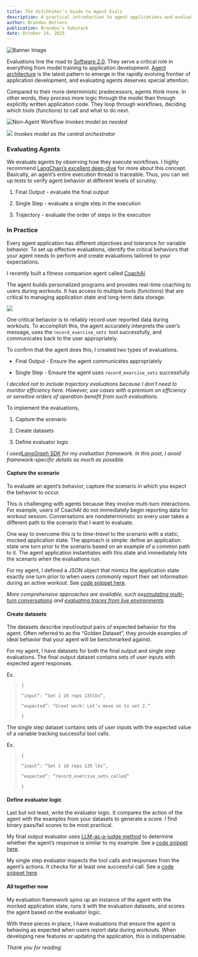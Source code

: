 ```yaml
---
title: The Hitchhiker's Guide to Agent Evals
description: A practical introduction to agent applications and evaluations.
author: Brandon Bellero
publication: Brandon’s Substack
date: October 24, 2025
---
```


![Banner Image](/images/posts/dont-panic.png)

Evaluations line the road to [Software 2.0](https://karpathy.medium.com/software-2-0-a64152b37c35). They serve a critical role in everything from model training to application development. [Agent architecture](https://www.youtube.com/watch?v=xH_b6iwrASc&t=33s) is the latest pattern to emerge in the rapidly evolving frontier of application development, and evaluating agents deserves special attention.

Compared to their more deterministic predecessors, agents _think_ more. In other words, they process more logic through the model than through explicitly written application code. They loop through workflows, deciding which tools (functions) to call and what to do next.

![Non-Agent Workflow](/images/posts/non-agent-workflow.png)
_Invokes model as needed_

[![](https://substackcdn.com/image/fetch/$s_!lSMP!,w_1456,c_limit,f_auto,q_auto:good,fl_progressive:steep/https%3A%2F%2Fsubstack-post-media.s3.amazonaws.com%2Fpublic%2Fimages%2F1fa69528-851e-4d22-bd15-6d10416b9250_965x664.png)](https://substackcdn.com/image/fetch/$s_!lSMP!,f_auto,q_auto:good,fl_progressive:steep/https%3A%2F%2Fsubstack-post-media.s3.amazonaws.com%2Fpublic%2Fimages%2F1fa69528-851e-4d22-bd15-6d10416b9250_965x664.png)
_Invokes model as the central orchestrator_



### Evaluating Agents

We evaluate agents by observing how they execute workflows. I highly recommend [LangChain’s excellent deep-dive](https://www.youtube.com/watch?v=_QozKR9eQE8) for more about this concept. Basically, an agent’s entire execution thread is traceable. Thus, you can set up tests to verify agent behavior at different levels of scrutiny.

  1. Final Output - evaluate the final output

  2. Single Step - evaluate a single step in the execution

  3. Trajectory - evaluate the order of steps in the execution

### In Practice

Every agent application has different objectives and tolerance for variable behavior. To set up effective evaluations, identify the critical behaviors that your agent needs to perform and create evaluations tailored to your expectations.

I recently built a fitness companion agent called  [CoachAI](https://www.coachaiapp.info/).

The agent builds personalized programs and provides real-time coaching to users during workouts. It has access to multiple tools (functions) that are critical to managing application state and long-term data storage.

[![](https://substackcdn.com/image/fetch/$s_!cUrA!,w_1456,c_limit,f_auto,q_auto:good,fl_progressive:steep/https%3A%2F%2Fsubstack-post-media.s3.amazonaws.com%2Fpublic%2Fimages%2F03df2e48-1ba0-468f-a8f7-266003bb08ea_1250x602.png)](https://substackcdn.com/image/fetch/$s_!cUrA!,f_auto,q_auto:good,fl_progressive:steep/https%3A%2F%2Fsubstack-post-media.s3.amazonaws.com%2Fpublic%2Fimages%2F03df2e48-1ba0-468f-a8f7-266003bb08ea_1250x602.png)

One critical behavior is to reliably record user reported data during workouts. To accomplish this, the agent accurately interprets the user’s message, uses the `record_exercise_sets `tool successfully, and communicates back to the user appropriately.

To confirm that the agent does this, I created two types of evaluations.

  * Final Output - Ensure the agent communicates appropriately

  * Single Step - Emsure the agent uses `record_exercise_sets` successfully

 _I decided not to include trajectory evaluations because I don't need to monitor efficiency here. However, use cases with a premium on efficiency or sensitive orders of operation benefit from such evaluations._

To implement the evaluations,

  1. Capture the scenario

  2. Create datasets

  3. Define evaluator logic

 _I used[LangGraph SDK](https://docs.langchain.com/langsmith/sdk) for my evaluation framework. In this post, I avoid framework-specific details as much as possible._

#### Capture the scenario

To evaluate an agent’s behavior,
capture the scenario in which you expect the behavior to occur. 

This is challenging with agents because they involve multi-turn interactions. For example, users of CoachAI do not immediately begin reporting data for workout session. Conversations are nondeterministic so every user takes a different path to the scenario that I want to evaluate.

One way to overcome this is to _time-travel_ to the scenario with a static, mocked application state. The approach is simple: define an application state one turn prior to the scenario based on an example of a common path to it. The agent application instantiates with this state and immediately hits the scenario when the evaluations run.

For my agent, I defined a JSON object that mimics the application state exactly one turn prior to when users commonly report their set information during an active workout. See [code snippet here](https://gist.github.com/bb220/392e28cfb092d673b2a05a44d9ed9e12).

 _More comprehensive approaches are available, such as[simulating multi-turn conversations](https://docs.langchain.com/langsmith/multi-turn-simulation) and [evaluating traces from live environments](https://docs.langchain.com/langsmith/online-evaluations#set-up-online-evaluators)._

#### Create datasets

The datasets describe input/output pairs of expected behavior for the agent. Often referred to as the “Golden Dataset”, they provide examples of ideal behavior that your agent will be benchmarked against.

For my agent, I have datasets for both the final output and single step evaluations. The final output dataset contains sets of user inputs with expected agent responses.

Ex. 

> `{ `
> 
> `“input”: “Set 1 10 reps 135lbs”,`
> 
> `“expected”: “Great work! Let’s move on to set 2.”`
> 
> `}`

The single step dataset contains sets of user inputs with the expected value of a variable tracking successful tool calls.

Ex.

> `{`
> 
> `“input”: “Set 1 10 reps 135 lbs”,`
> 
> `“expected”: “record_exercise_sets_called”`
> 
> `}`

#### Define evaluator logic

Last but not least, write the evaluator logic. It compares the action of the agent with the examples from your datasets to generate a score. I find binary pass/fail scores to be most practical.

My final output evaluator uses [LLM-as-a-judge method](https://docs.langchain.com/langsmith/llm-as-judge) to determine whether the agent’s response is similar to my example. See a [code snippet here](https://gist.github.com/bb220/1c89076af471786bbeded7898ba2472b).

My single step evaluator inspects the tool calls and responses from the agent’s actions. It checks for at least one successful call. See a [code snippet here](https://gist.github.com/bb220/f06bacbc21f345dc336bec8b659c3130).

#### All together now

My evaluation framework spins up an instance of the agent with the mocked application state, runs it with the evaluation datasets, and scores the agent based on the evaluator logic.

With these pieces in place, I have evaluations that ensure the agent is behaving as expected when users report data during workouts. When developing new features or updating the application, this is indispensable.

 _Thank you for reading._
